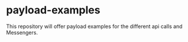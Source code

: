 # payload-examples

This repository will offer payload examples for the different api calls and Messengers.
